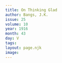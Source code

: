 ```yaml
---
title: On Thinking Glad
author: Bangs, J.K.
issue: 25
volume: 10
year: 1916
month: 43
day: V
tags:
layout: page.njk
image:
---
```

